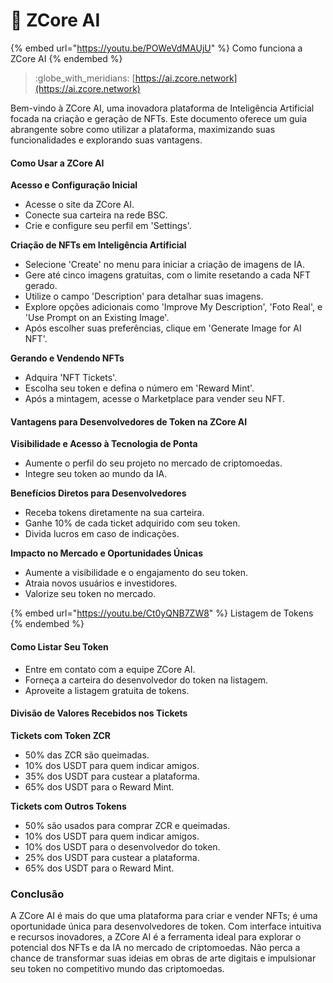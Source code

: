 # 🤖 ZCore AI

{% embed url="https://youtu.be/POWeVdMAUjU" %}
Como funciona a ZCore AI
{% endembed %}

> :globe\_with\_meridians: [https://ai.zcore.network](https://ai.zcore.network)

Bem-vindo à ZCore AI, uma inovadora plataforma de Inteligência Artificial focada na criação e geração de NFTs. Este documento oferece um guia abrangente sobre como utilizar a plataforma, maximizando suas funcionalidades e explorando suas vantagens.

#### Como Usar a ZCore AI

**Acesso e Configuração Inicial**

* Acesse o site da ZCore AI.
* Conecte sua carteira na rede BSC.
* Crie e configure seu perfil em 'Settings'.

**Criação de NFTs em Inteligência Artificial**

* Selecione 'Create' no menu para iniciar a criação de imagens de IA.
* Gere até cinco imagens gratuitas, com o limite resetando a cada NFT gerado.
* Utilize o campo 'Description' para detalhar suas imagens.
* Explore opções adicionais como 'Improve My Description', 'Foto Real', e 'Use Prompt on an Existing Image'.
* Após escolher suas preferências, clique em 'Generate Image for AI NFT'.

**Gerando e Vendendo NFTs**

* Adquira 'NFT Tickets'.
* Escolha seu token e defina o número em 'Reward Mint'.
* Após a mintagem, acesse o Marketplace para vender seu NFT.

#### Vantagens para Desenvolvedores de Token na ZCore AI

**Visibilidade e Acesso à Tecnologia de Ponta**

* Aumente o perfil do seu projeto no mercado de criptomoedas.
* Integre seu token ao mundo da IA.

**Benefícios Diretos para Desenvolvedores**

* Receba tokens diretamente na sua carteira.
* Ganhe 10% de cada ticket adquirido com seu token.
* Divida lucros em caso de indicações.

**Impacto no Mercado e Oportunidades Únicas**

* Aumente a visibilidade e o engajamento do seu token.
* Atraia novos usuários e investidores.
* Valorize seu token no mercado.

{% embed url="https://youtu.be/Ct0yQNB7ZW8" %}
Listagem de Tokens
{% endembed %}

#### Como Listar Seu Token

* Entre em contato com a equipe ZCore AI.
* Forneça a carteira do desenvolvedor do token na listagem.
* Aproveite a listagem gratuita de tokens.

#### Divisão de Valores Recebidos nos Tickets

**Tickets com Token ZCR**

* 50% das ZCR são queimadas.
* 10% dos USDT para quem indicar amigos.
* 35% dos USDT para custear a plataforma.
* 65% dos USDT para o Reward Mint.

**Tickets com Outros Tokens**

* 50% são usados para comprar ZCR e queimadas.
* 10% dos USDT para quem indicar amigos.
* 10% dos USDT para o desenvolvedor do token.
* 25% dos USDT para custear a plataforma.
* 65% dos USDT para o Reward Mint.

### Conclusão

A ZCore AI é mais do que uma plataforma para criar e vender NFTs; é uma oportunidade única para desenvolvedores de token. Com interface intuitiva e recursos inovadores, a ZCore AI é a ferramenta ideal para explorar o potencial dos NFTs e da IA no mercado de criptomoedas. Não perca a chance de transformar suas ideias em obras de arte digitais e impulsionar seu token no competitivo mundo das criptomoedas.
